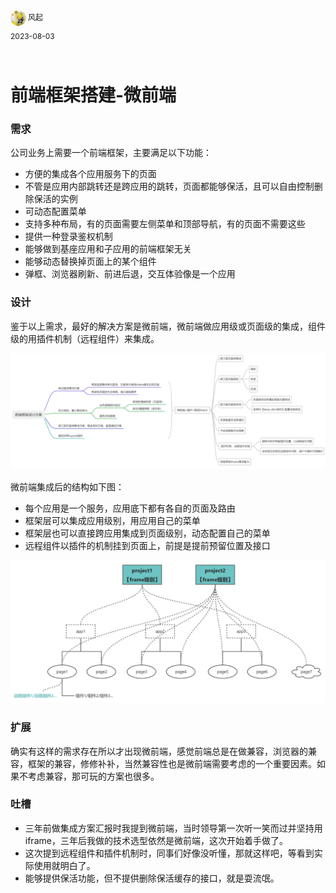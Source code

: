 <div style="overflow:hidden;"><img src="../assets/me.jpeg" alt="风起" style="border-radius:50%;width: 25px;float:left;"> <div style="float:left;margin-top: 2px;margin-left: 3px;font-size: 12px;">风起</div></div>
<div style="clear:both;font-size: 12px;height:50px;line-height: 34px;">2023-08-03</div>

# 前端框架搭建-微前端

### 需求

公司业务上需要一个前端框架，主要满足以下功能：

- 方便的集成各个应用服务下的页面
- 不管是应用内部跳转还是跨应用的跳转，页面都能够保活，且可以自由控制删除保活的实例
- 可动态配置菜单
- 支持多种布局，有的页面需要左侧菜单和顶部导航，有的页面不需要这些
- 提供一种登录鉴权机制
- 能够做到基座应用和子应用的前端框架无关
- 能够动态替换掉页面上的某个组件
- 弹框、浏览器刷新、前进后退，交互体验像是一个应用

### 设计

鉴于以上需求，最好的解决方案是微前端，微前端做应用级或页面级的集成，组件级的用插件机制（远程组件）来集成。

![](../assets/wujie-1.png)

微前端集成后的结构如下图：

- 每个应用是一个服务，应用底下都有各自的页面及路由
- 框架层可以集成应用级别，用应用自己的菜单
- 框架层也可以直接跨应用集成到页面级别，动态配置自己的菜单
- 远程组件以插件的机制挂到页面上，前提是提前预留位置及接口

![](../assets/wujie-2.png)

### 扩展

确实有这样的需求存在所以才出现微前端，感觉前端总是在做兼容，浏览器的兼容，框架的兼容，修修补补，当然兼容性也是微前端需要考虑的一个重要因素。如果不考虑兼容，那可玩的方案也很多。

### 吐槽

- 三年前做集成方案汇报时我提到微前端，当时领导第一次听一笑而过并坚持用iframe，三年后我做的技术选型依然是微前端，这次开始着手做了。
- 这次提到远程组件和插件机制时，同事们好像没听懂，那就这样吧，等看到实际使用就明白了。
- 能够提供保活功能，但不提供删除保活缓存的接口，就是耍流氓。
